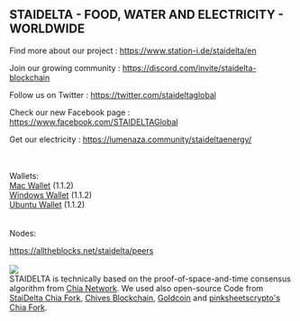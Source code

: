 <p id="station"></p>
<h2>STAIDELTA - FOOD, WATER AND ELECTRICITY - WORLDWIDE</h2>

Find more about our project : https://www.station-i.de/staidelta/en

Join our growing community : https://discord.com/invite/staidelta-blockchain

Follow us on Twitter : https://twitter.com/staideltaglobal

Check our new Facebook page : https://www.facebook.com/STAIDELTAGlobal

Get our electricity : https://lumenaza.community/staideltaenergy/


<br><br>
Wallets:<br>
<a href="https://github.com/STATION-I/staidelta-blockchain/releases/download/1.1.2/StaiDelta-1.1.2.dmg">Mac Wallet</a> (1.1.2)<br>
<a href="https://github.com/STATION-I/staidelta-blockchain/releases/download/1.1.2/StaiDeltaSetup-1.1.2.exe">Windows Wallet</a> (1.1.2)<br>
<a href="https://github.com/STATION-I/staidelta-blockchain/releases/download/1.1.2/staidelta-blockchain_1.1.2_amd64.deb">Ubuntu Wallet</a> (1.1.2)<br>
<br><br>
Nodes:

<a href="https://alltheblocks.net/staidelta/peers">https://alltheblocks.net/staidelta/peers</a><br><br>
<img src="https://www.station-i.de/wp-content/uploads/2016/07/sw_zuweso_iguru_station-i_gruen.jpg"/>
<br>
STAIDELTA is technically based on the proof-of-space-and-time consensus algorithm from <a href="https://github.com/Chia-Network/chia-blockchain/">Chia Network</a>. We used also open-source Code from <a href="https://github.com/STATION-I/staidelta-blockchain">StaiDelta Chia Fork</a>, <a href="https://github.com/HiveProject2021/chives-blockchain">Chives Blockchain</a>, <a href="https://github.com/Gold-Coin-Network/goldcoin-blockchain">Goldcoin</a> and <a href="https://github.com/pinksheetscrypto/covid-blockchain">pinksheetscrypto's Chia Fork</a>.
